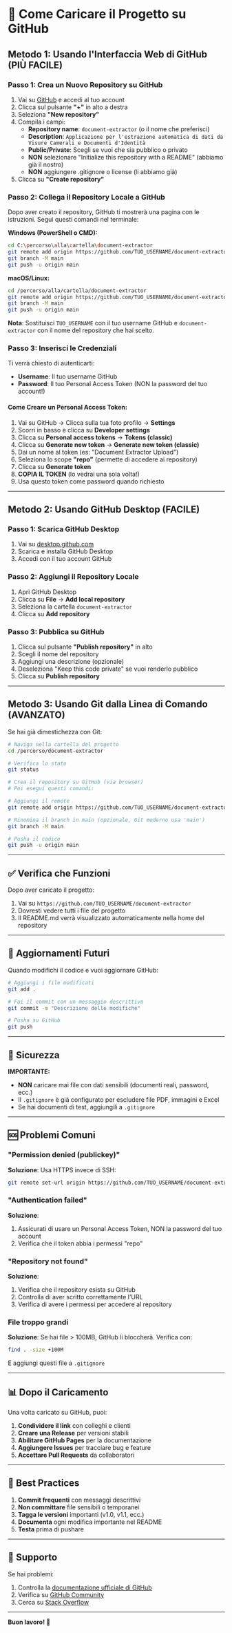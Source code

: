 # 🚀 Come Caricare il Progetto su GitHub

## Metodo 1: Usando l'Interfaccia Web di GitHub (PIÙ FACILE)

### Passo 1: Crea un Nuovo Repository su GitHub

1. Vai su [GitHub](https://github.com) e accedi al tuo account
2. Clicca sul pulsante **"+"** in alto a destra
3. Seleziona **"New repository"**
4. Compila i campi:
   - **Repository name**: `document-extractor` (o il nome che preferisci)
   - **Description**: `Applicazione per l'estrazione automatica di dati da Visure Camerali e Documenti d'Identità`
   - **Public/Private**: Scegli se vuoi che sia pubblico o privato
   - **NON** selezionare "Initialize this repository with a README" (abbiamo già il nostro)
   - **NON** aggiungere .gitignore o license (li abbiamo già)
5. Clicca su **"Create repository"**

### Passo 2: Collega il Repository Locale a GitHub

Dopo aver creato il repository, GitHub ti mostrerà una pagina con le istruzioni. Segui questi comandi nel terminale:

**Windows (PowerShell o CMD):**
```bash
cd C:\percorso\alla\cartella\document-extractor
git remote add origin https://github.com/TUO_USERNAME/document-extractor.git
git branch -M main
git push -u origin main
```

**macOS/Linux:**
```bash
cd /percorso/alla/cartella/document-extractor
git remote add origin https://github.com/TUO_USERNAME/document-extractor.git
git branch -M main
git push -u origin main
```

**Nota**: Sostituisci `TUO_USERNAME` con il tuo username GitHub e `document-extractor` con il nome del repository che hai scelto.

### Passo 3: Inserisci le Credenziali

Ti verrà chiesto di autenticarti:
- **Username**: Il tuo username GitHub
- **Password**: Il tuo Personal Access Token (NON la password del tuo account!)

#### Come Creare un Personal Access Token:

1. Vai su GitHub → Clicca sulla tua foto profilo → **Settings**
2. Scorri in basso e clicca su **Developer settings**
3. Clicca su **Personal access tokens** → **Tokens (classic)**
4. Clicca su **Generate new token** → **Generate new token (classic)**
5. Dai un nome al token (es: "Document Extractor Upload")
6. Seleziona lo scope **"repo"** (permette di accedere ai repository)
7. Clicca su **Generate token**
8. **COPIA IL TOKEN** (lo vedrai una sola volta!)
9. Usa questo token come password quando richiesto

---

## Metodo 2: Usando GitHub Desktop (FACILE)

### Passo 1: Scarica GitHub Desktop

1. Vai su [desktop.github.com](https://desktop.github.com/)
2. Scarica e installa GitHub Desktop
3. Accedi con il tuo account GitHub

### Passo 2: Aggiungi il Repository Locale

1. Apri GitHub Desktop
2. Clicca su **File** → **Add local repository**
3. Seleziona la cartella `document-extractor`
4. Clicca su **Add repository**

### Passo 3: Pubblica su GitHub

1. Clicca sul pulsante **"Publish repository"** in alto
2. Scegli il nome del repository
3. Aggiungi una descrizione (opzionale)
4. Deseleziona "Keep this code private" se vuoi renderlo pubblico
5. Clicca su **Publish repository**

---

## Metodo 3: Usando Git dalla Linea di Comando (AVANZATO)

Se hai già dimestichezza con Git:

```bash
# Naviga nella cartella del progetto
cd /percorso/document-extractor

# Verifica lo stato
git status

# Crea il repository su GitHub (via browser)
# Poi esegui questi comandi:

# Aggiungi il remote
git remote add origin https://github.com/TUO_USERNAME/document-extractor.git

# Rinomina il branch in main (opzionale, Git moderno usa 'main')
git branch -M main

# Pusha il codice
git push -u origin main
```

---

## ✅ Verifica che Funzioni

Dopo aver caricato il progetto:

1. Vai su `https://github.com/TUO_USERNAME/document-extractor`
2. Dovresti vedere tutti i file del progetto
3. Il README.md verrà visualizzato automaticamente nella home del repository

---

## 📝 Aggiornamenti Futuri

Quando modifichi il codice e vuoi aggiornare GitHub:

```bash
# Aggiungi i file modificati
git add .

# Fai il commit con un messaggio descrittivo
git commit -m "Descrizione delle modifiche"

# Pusha su GitHub
git push
```

---

## 🔐 Sicurezza

**IMPORTANTE:**
- **NON** caricare mai file con dati sensibili (documenti reali, password, ecc.)
- Il `.gitignore` è già configurato per escludere file PDF, immagini e Excel
- Se hai documenti di test, aggiungili a `.gitignore`

---

## 🆘 Problemi Comuni

### "Permission denied (publickey)"

**Soluzione**: Usa HTTPS invece di SSH:
```bash
git remote set-url origin https://github.com/TUO_USERNAME/document-extractor.git
```

### "Authentication failed"

**Soluzione**: 
1. Assicurati di usare un Personal Access Token, NON la password del tuo account
2. Verifica che il token abbia i permessi "repo"

### "Repository not found"

**Soluzione**:
1. Verifica che il repository esista su GitHub
2. Controlla di aver scritto correttamente l'URL
3. Verifica di avere i permessi per accedere al repository

### File troppo grandi

**Soluzione**:
Se hai file > 100MB, GitHub li bloccherà. Verifica con:
```bash
find . -size +100M
```
E aggiungi questi file a `.gitignore`

---

## 📊 Dopo il Caricamento

Una volta caricato su GitHub, puoi:

1. **Condividere il link** con colleghi e clienti
2. **Creare una Release** per versioni stabili
3. **Abilitare GitHub Pages** per la documentazione
4. **Aggiungere Issues** per tracciare bug e feature
5. **Accettare Pull Requests** da collaboratori

---

## 🎯 Best Practices

1. **Commit frequenti** con messaggi descrittivi
2. **Non committare** file sensibili o temporanei
3. **Tagga le versioni** importanti (v1.0, v1.1, ecc.)
4. **Documenta** ogni modifica importante nel README
5. **Testa** prima di pushare

---

## 📧 Supporto

Se hai problemi:
1. Controlla la [documentazione ufficiale di GitHub](https://docs.github.com)
2. Verifica su [GitHub Community](https://github.community)
3. Cerca su [Stack Overflow](https://stackoverflow.com/questions/tagged/github)

---

**Buon lavoro! 🚀**
